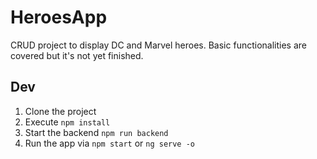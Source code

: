 # HeroesApp

CRUD project to display DC and Marvel heroes. Basic functionalities are covered but it's not yet finished.

## Dev

1. Clone the project
2. Execute ```npm install```
3. Start the backend ```npm run backend```
4. Run the app via ```npm start``` or ```ng serve -o```
